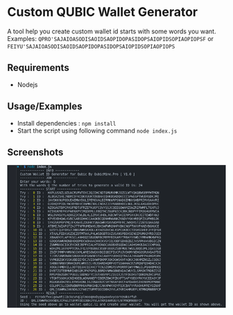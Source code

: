 
# Custom QUBIC Wallet Generator
A tool help you create custom wallet id starts with some words you want.
Examples:
`QPRO'SAJAIOASODISAOIDSAOPIDOPASIDOPSAIOPIDSOPIAOPIOPSF`
or
`FEIYU'SAJAIOASODISAOIDSAOPIDOPASIDOPSAIOPIDSOPIAOPIOPS`
## Requirements

- Nodejs


## Usage/Examples
- Install dependencies : `npm install`
- Start the script using following command `node index.js`

## Screenshots

![App Screenshot](/img/result.png)

